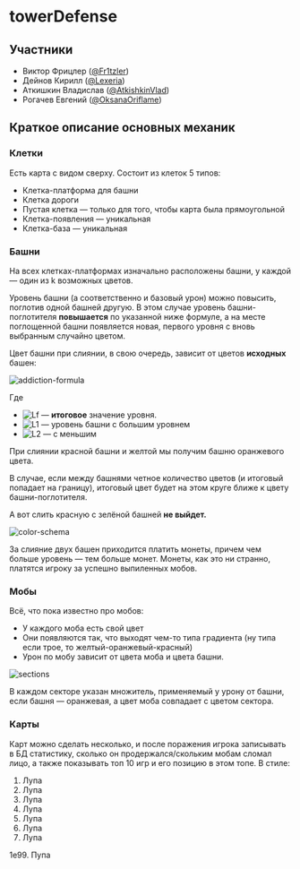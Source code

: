 # towerDefense

## Участники

- Виктор Фрицлер ([@Fr1tzler](https://github.com/Fr1tzler))
- Дейнов Кирилл ([@Lexeria](https://github.com/Lexeria))
- Аткишкин Владислав ([@AtkishkinVlad](https://github.com/AtkishkinVlad))
- Рогачев Евгений ([@OksanaOriflame](https://github.com/OksanaOriflame))

## Краткое описание основных механик

### Клетки

Есть карта с видом сверху. Состоит из клеток 5 типов:

-   Клетка-платформа для башни
-   Клетка дороги
-   Пустая клетка — только для того, чтобы карта была прямоугольной
-   Клетка-появления — уникальная
-   Клетка-база — уникальная

### Башни

На всех клетках-платформах изначально расположены башни, у каждой — один из k возможных цветов.

Уровень башни (а соответственно и базовый урон) можно повысить, поглотив одной башней другую. В этом случае уровень башни-поглотителя **повышается** по указанной ниже формуле, а на месте поглощенной башни появляется новая, первого уровня с вновь выбранным случайно цветом.

Цвет башни при слиянии, в свою очередь, зависит от цветов **исходных** башен:

![addiction-formula](https://i.ibb.co/QCzw6hQ/tex2img.png)

Где

-   ![Lf](https://i.ibb.co/TwzBXGk/tex2img-1.png) — **итоговое** значение уровня.
-   ![L1](https://i.ibb.co/t44bvZf/tex2img-2.png) — уровень башни с большим уровнем
-   ![L2](https://i.ibb.co/ccTNWyr/tex2img-3.png) — с меньшим

При слиянии красной башни и желтой мы получим башню оранжевого цвета.

В случае, если между башнями четное количество цветов (и итоговый попадает на границу), итоговый цвет будет на этом круге ближе к цвету башни-поглотителя.

А вот слить красную с зелёной башней **не выйдет.**

![color-schema](https://i.ibb.co/D5SgqHB/color-schema.png)

За слияние двух башен приходится платить монеты, причем чем больше уровень — тем больше монет. Монеты, как это ни странно, платятся игроку за успешно выпиленных мобов.

### Мобы

Всё, что пока известно про мобов:

-   У каждого моба есть свой цвет
-   Они появляются так, что выходят чем-то типа градиента (ну типа если трое, то желтый-оранжевый-красный)
-   Урон по мобу зависит от цвета моба и цвета башни.

![sections](https://i.ibb.co/NF8f2jS/sections.png)

В каждом секторе указан множитель, применяемый у урону от башни, если башня — оранжевая, а цвет моба совпадает с цветом сектора.

### Карты

Карт можно сделать несколько, и после поражения игрока записывать в БД статистику, сколько он продержался/скольким мобам сломал лицо, а также показывать топ 10 игр и его позицию в этом топе. В стиле:

1. Лупа
2. Лупа
3. Лупа
4. Лупа
5. Лупа
6. Лупа
7. Лупа

1e99. Пупа
